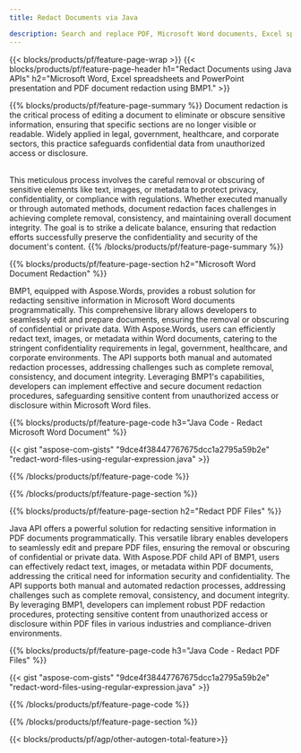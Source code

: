 ```yaml
---
title: Redact Documents via Java 

description: Search and replace PDF, Microsoft Word documents, Excel spreadsheets and PowerPoint presentations data via your Java application.
---
```


{{< blocks/products/pf/feature-page-wrap >}}
{{< blocks/products/pf/feature-page-header h1="Redact Documents using Java APIs" h2="Microsoft Word, Excel spreadsheets and PowerPoint presentation and PDF document redaction using BMP1." >}}

{{% blocks/products/pf/feature-page-summary %}}
Document redaction is the critical process of editing a document to eliminate or obscure sensitive information, ensuring that specific sections are no longer visible or readable. Widely applied in legal, government, healthcare, and corporate sectors, this practice safeguards confidential data from unauthorized access or disclosure.<br /><br />

This meticulous process involves the careful removal or obscuring of sensitive elements like text, images, or metadata to protect privacy, confidentiality, or compliance with regulations. Whether executed manually or through automated methods, document redaction faces challenges in achieving complete removal, consistency, and maintaining overall document integrity. The goal is to strike a delicate balance, ensuring that redaction efforts successfully preserve the confidentiality and security of the document's content.
{{% /blocks/products/pf/feature-page-summary  %}}

{{% blocks/products/pf/feature-page-section  h2="Microsoft Word Document Redaction" %}}

BMP1, equipped with Aspose.Words, provides a robust solution for redacting sensitive information in Microsoft Word documents programmatically. This comprehensive library allows developers to seamlessly edit and prepare documents, ensuring the removal or obscuring of confidential or private data. With Aspose.Words, users can efficiently redact text, images, or metadata within Word documents, catering to the stringent confidentiality requirements in legal, government, healthcare, and corporate environments. The API supports both manual and automated redaction processes, addressing challenges such as complete removal, consistency, and document integrity. Leveraging BMP1's capabilities, developers can implement effective and secure document redaction procedures, safeguarding sensitive content from unauthorized access or disclosure within Microsoft Word files.

{{% blocks/products/pf/feature-page-code h3="Java Code - Redact Microsoft Word Document" %}}

{{< gist "aspose-com-gists" "9dce4f38447767675dcc1a2795a59b2e" "redact-word-files-using-regular-expression.java" >}}

{{% /blocks/products/pf/feature-page-code  %}}

{{% /blocks/products/pf/feature-page-section %}}

{{% blocks/products/pf/feature-page-section  h2="Redact PDF Files" %}}

Java API offers a powerful solution for redacting sensitive information in PDF documents programmatically. This versatile library enables developers to seamlessly edit and prepare PDF files, ensuring the removal or obscuring of confidential or private data. With Aspose.PDF child API of BMP1, users can effectively redact text, images, or metadata within PDF documents, addressing the critical need for information security and confidentiality. The API supports both manual and automated redaction processes, addressing challenges such as complete removal, consistency, and document integrity. By leveraging BMP1, developers can implement robust PDF redaction procedures, protecting sensitive content from unauthorized access or disclosure within PDF files in various industries and compliance-driven environments.

{{% blocks/products/pf/feature-page-code h3="Java Code - Redact PDF Files" %}}

{{< gist "aspose-com-gists" "9dce4f38447767675dcc1a2795a59b2e" "redact-word-files-using-regular-expression.java" >}}

{{% /blocks/products/pf/feature-page-code  %}}

{{% /blocks/products/pf/feature-page-section %}}

{{< blocks/products/pf/agp/other-autogen-total-feature>}}
